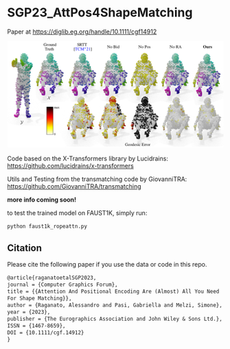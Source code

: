 # SGP23_AttPos4ShapeMatching

Paper at https://diglib.eg.org/handle/10.1111/cgf14912

![image-teaser](./teaser.png)

Code based on the X-Transformers library by Lucidrains:
https://github.com/lucidrains/x-transformers

Utils and Testing from the transmatching code by GiovanniTRA:
https://github.com/GiovanniTRA/transmatching

**more info coming soon!** 

to test the trained model on FAUST1K, simply run: 
```bash
python faust1k_ropeattn.py
```

## Citation

Please cite the following paper if you use the data or code in this repo.

```
@article{raganatoetalSGP2023,
journal = {Computer Graphics Forum},
title = {{Attention And Positional Encoding Are (Almost) All You Need For Shape Matching}},
author = {Raganato, Alessandro and Pasi, Gabriella and Melzi, Simone},
year = {2023},
publisher = {The Eurographics Association and John Wiley & Sons Ltd.},
ISSN = {1467-8659},
DOI = {10.1111/cgf.14912}
}
```
